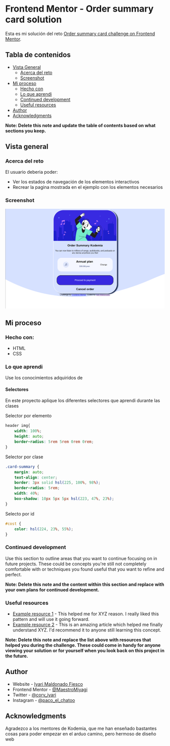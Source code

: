 # Frontend Mentor - Order summary card solution

Esta es mi solución del reto [Order summary card challenge on Frontend Mentor](https://www.frontendmentor.io/challenges/order-summary-component-QlPmajDUj).

## Tabla de contenidos

- [Vista General](#vista-general)
  - [Acerca del reto](#acerca-del-reto)
  - [Screenshot](#screenshot)
- [Mi proceso](#mi-proceso)
  - [Hecho con](#hecho-con)
  - [Lo que aprendi](#lo-que-aprendi)
  - [Continued development](#continued-development)
  - [Useful resources](#useful-resources)
- [Author](#author)
- [Acknowledgments](#acknowledgments)

**Note: Delete this note and update the table of contents based on what sections you keep.**

## Vista general

### Acerca del reto

El usuario deberia poder:

- Ver los estados de navegación de los elementos interactivos
- Recrear la pagina mostrada en el ejemplo con los elementos necesarios

### Screenshot

![](./images/Screenshot.png)

## Mi proceso

### Hecho con:

- HTML
- CSS

### Lo que aprendi

Use los conocimientos adquiridos de 

#### Selectores

En este proyecto aplique los diferentes selectores que aprendi durante las clases 

Selector por elemento

```css
header img{
    width: 100%;
    height: auto;
    border-radius: 5rem 5rem 0rem 0rem;
}
```

Selector por clase

```css
.card-summary {
    margin: auto;
    text-align: center;
    border: 3px solid hsl(225, 100%, 98%);
    border-radius: 5rem;
    width: 40%;
    box-shadow: 10px 5px 5px hsl(223, 47%, 23%);
}
```

Selecto por id

```css
#cost {
    color: hsl(224, 23%, 55%);
}
```

### Continued development

Use this section to outline areas that you want to continue focusing on in future projects. These could be concepts you're still not completely comfortable with or techniques you found useful that you want to refine and perfect.

**Note: Delete this note and the content within this section and replace with your own plans for continued development.**

### Useful resources

- [Example resource 1](https://www.example.com) - This helped me for XYZ reason. I really liked this pattern and will use it going forward.
- [Example resource 2](https://www.example.com) - This is an amazing article which helped me finally understand XYZ. I'd recommend it to anyone still learning this concept.

**Note: Delete this note and replace the list above with resources that helped you during the challenge. These could come in handy for anyone viewing your solution or for yourself when you look back on this project in the future.**

## Author

- Website - [Iyari Maldonado Fiesco](https://github.com/MaestroMiyagi)
- Frontend Mentor - [@MaestroMiyagi](https://www.frontendmentor.io/profile/MaestroMiyagi)
- Twitter - [@corv_iyari](https://www.twitter.com/corv_iyari)
- Instagram - [@paco_el_chatoo](https://www.instagram.com/paco_el_chatoo/)

## Acknowledgments

Agradezco a los mentores de Kodemia, que me han enseñado bastantes cosas para poder empezar en el arduo camino, pero hermoso de diseño web
